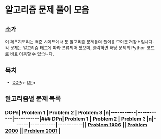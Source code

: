 # 알고리즘 문제 풀이 모음

## 소개
이 레포지토리는 백준 사이트에서 푼 알고리즘 문제들의 풀이를 모아둔 저장소입니다. 각 문제는 알고리즘 태그에 따라 분류되어 있으며, 클릭하면 해당 문제의 Python 코드로 바로 이동할 수 있습니다.

## 목차
<!-- 목차가 여기에 추가됨 -->
- [DOP](#DOP)n- [DP](#DP)n
## 알고리즘별 문제 목록

<!-- 알고리즘 섹션이 여기에 추가됨 -->
### DOPn| Problem 1 | Problem 2 | Problem 3 |n|-----------|-----------|-----------|<!-- DOP 문제들이 여기에 추가됨 -->### DPn| Problem 1 | Problem 2 | Problem 3 |n|-----------|-----------|-----------|<!-- DP 문제들이 여기에 추가됨 -->| [Problem 1006](./1006/1006.py) || [Problem 2000](./2000/2000.py) || [Problem 2001](./2001/2001.py) |
